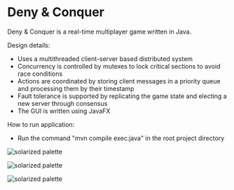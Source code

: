 # Deny & Conquer

Deny & Conquer is a real-time multiplayer game written in Java.

Design details:
* Uses a multithreaded client-server based distributed system
* Concurrency is controlled by mutexes to lock critical sections to avoid race conditions
* Actions are coordinated by storing client messages in a priority queue and processing them by their timestamp
* Fault tolerance is supported by replicating the game state and electing a new server through consensus
* The GUI is written using JavaFX


How to run application:
* Run the command "mvn compile exec:java" in the root project directory

![solarized palette](https://github.com/scc23/deny-and-conquer/blob/master/screenshots/menu1.png)

![solarized palette](https://github.com/scc23/deny-and-conquer/blob/master/screenshots/menu2.png)

![solarized palette](https://github.com/scc23/deny-and-conquer/blob/master/screenshots/gameplay.png)
